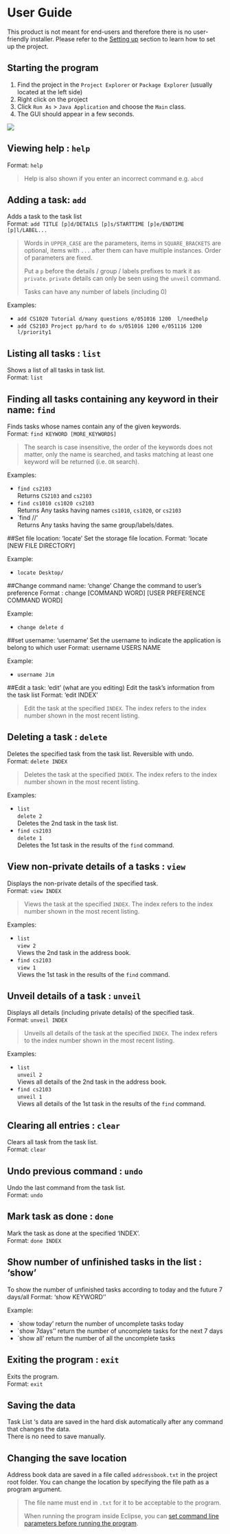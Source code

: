 # User Guide

This product is not meant for end-users and therefore there is no user-friendly installer.
Please refer to the [Setting up](DeveloperGuide.md#setting-up) section to learn how to set up the project.

## Starting the program

1. Find the project in the `Project Explorer` or `Package Explorer` (usually located at the left side)
2. Right click on the project
3. Click `Run As` > `Java Application` and choose the `Main` class.
4. The GUI should appear in a few seconds.

<img src="images/Ui.png">

## Viewing help : `help`
Format: `help`

> Help is also shown if you enter an incorrect command e.g. `abcd`

## Adding a task: `add`
Adds a task to the task list<br>
Format: `add TITLE [p]d/DETAILS [p]s/STARTTIME [p]e/ENDTIME [p]l/LABEL...`

> Words in `UPPER_CASE` are the parameters, items in `SQUARE_BRACKETS` are optional,
> items with `...` after them can have multiple instances. Order of parameters are fixed.
>
> Put a `p` before the details / group / labels prefixes to mark it as `private`. `private` details can only
> be seen using the `unveil` command.
>
> Tasks can have any number of labels (including 0)

Examples:
* `add CS1020 Tutorial d/many questions e/051016 1200  l/needhelp`
* `add CS2103 Project pp/hard to do s/051016 1200 e/051116 1200  l/priority1`

## Listing all tasks : `list`
Shows a list of all tasks in task list.<br>
Format: `list`

## Finding all tasks containing any keyword in their name: `find`
Finds tasks whose names contain any of the given keywords.<br>
Format: `find KEYWORD [MORE_KEYWORDS]`

> The search is case insensitive, the order of the keywords does not matter, only the name is searched,
and tasks matching at least one keyword will be returned (i.e. `OR` search).

Examples:
* `find cs2103`<br>
  Returns `CS2103` and `cs2103`
* `find cs1010 cs1020 cs2103`<br>
  Returns Any tasks having names `cs1010`, `cs1020`, or `cs2103`
* `find <group>/<labels>/<dates>’<br>
  Returns Any tasks having the same group/labels/dates.

##Set file location: ‘locate’
Set the storage file location.
Format: ‘locate [NEW FILE DIRECTORY]

Example:
* `locate Desktop/`<br>

##Change command name: ‘change’
Change the command to user’s preference
Format : change [COMMAND WORD] [USER PREFERENCE COMMAND WORD]

Example:
* `change delete d`<br>

##set username: ‘username’
Set the username to indicate the application is belong to which user
Format: username USERS NAME

Example:
* `username Jim`<br>

##Edit a task: ‘edit’ (what are you editing)
Edit the task’s information from the task list
Format: ‘edit INDEX’

>Edit the task at the specified `INDEX`.
  The index refers to the index number shown in the most recent listing.

## Deleting a task : `delete`
Deletes the specified task from the task list. Reversible with undo.<br>
Format: `delete INDEX`

> Deletes the task at the specified `INDEX`.
  The index refers to the index number shown in the most recent listing.

Examples:
* `list`<br>
  `delete 2`<br>
  Deletes the 2nd task in the task list.
* `find cs2103`<br>
  `delete 1`<br>
  Deletes the 1st task in the results of the `find` command.

## View non-private details of a tasks : `view`
Displays the non-private details of the specified task.<br>
Format: `view INDEX`

> Views the task at the specified `INDEX`.
  The index refers to the index number shown in the most recent listing.

Examples:
* `list`<br>
  `view 2`<br>
  Views the 2nd task in the address book.
* `find cs2103` <br>
  `view 1`<br>
  Views the 1st task in the results of the `find` command.

## Unveil details of a task : `unveil`
Displays all details (including private details) of the specified task.<br>
Format: `unveil INDEX`

> Unveils all details of the task at the specified `INDEX`.
  The index refers to the index number shown in the most recent listing.

Examples:
* `list`<br>
  `unveil 2`<br>
  Views all details of the 2nd task in the address book.
* `find cs2103`<br>
  `unveil 1`<br>
  Views all details of the 1st task in the results of the `find` command.

## Clearing all entries : `clear`
Clears all task from the task list.<br>
Format: `clear`  

## Undo previous command : `undo`
Undo the last command from the task list.<br>
Format: `undo`

## Mark task as done : `done`
Mark the task as done at the specified ‘INDEX’.<br>
Format: `done INDEX`


## Show number of unfinished tasks in the list : ‘show’
To show the number of unfinished tasks according to today and the future 7 days/all
Format: ‘show KEYWORD’’

Example:
* `show today’
return  the number of uncomplete tasks today
* `show 7days’’
return  the number of uncomplete tasks for the next 7 days
* `show all’
return  the number of all the uncomplete tasks

## Exiting the program : `exit`
Exits the program.<br>
Format: `exit`  

## Saving the data
Task List ‘s data are saved in the hard disk automatically after any command that changes the data.<br>
There is no need to save manually.

## Changing the save location
Address book data are saved in a file called `addressbook.txt` in the project root folder.
You can change the location by specifying the file path as a program argument.<br>

> The file name must end in `.txt` for it to be acceptable to the program.
>
> When running the program inside Eclipse, you can
  [set command line parameters before running the program](http://stackoverflow.com/questions/7574543/how-to-pass-console-arguments-to-application-in-eclipse).
